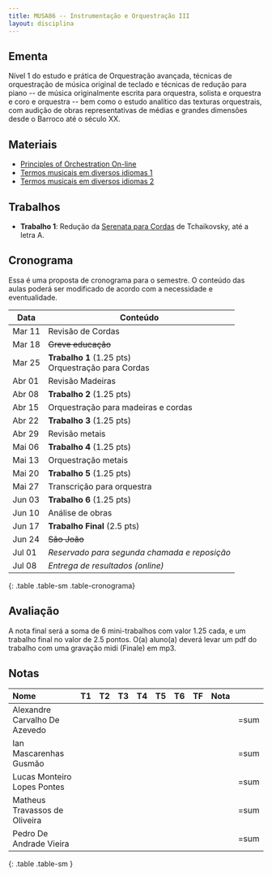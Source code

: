 ```yaml
---
title: MUSA86 -- Instrumentação e Orquestração III
layout: disciplina
---
```


## Ementa

Nível 1 do estudo e prática de Orquestração avançada, técnicas de
orquestração de música original de teclado e técnicas de redução para
piano -- de música originalmente escrita para orquestra, solista e
orquestra e coro e orquestra -- bem como o estudo analítico das
texturas orquestrais, com audição de obras representativas de médias e
grandes dimensões desde o Barroco até o século XX.

## Materiais

- [Principles of Orchestration On-line][4]
- [Termos musicais em diversos idiomas 1][20]
- [Termos musicais em diversos idiomas 2][21]

## Trabalhos

- **Trabalho 1**: Redução da [Serenata para Cordas][1]
de Tchaikovsky, até a letra A.

<!--
- **Trabalho 2**: Redução analítica do [Octeto para
Sopros][5] de Beethoven (página completa). A instrumentação na partitura
é 2 trompas em Eb, 2 oboes, 2 clarinetes em Bb, 2 fagotes.

- **Trabalho 3**: Orquestrar para sopros (sem cordas) c. 1--16 do
[Grande Portão de Kiev][6] do _Quadros em uma Exposição_ de
Mussorgsky. [Áudio][7].

- **Trabalho 4**: Fazer redução analítica do início do _Prelúdio do 3o
Ato de Siegfried_ de Wagner. [Partitura][8]. [Áudio][9]

- **Trabalho 5**: Fazer redução analítica do trecho da _Sinfonia no.
4_ de Tchaikovsky. **Colocar o nome dos instrumentos na redução**.
[Partitura][10]. [Áudio][11]

- **Trabalho 6**: Fazer redução analítica do trecho da _Sinfonia no.
  1_ de Brahms. (c. 42 a letra B) **Colocar o nome dos instrumentos na
  redução e fazer análise harmônica :-)**. [Partitura][12].
  [Áudio][13]

- **Trabalho Final**: Valor 2.5 pontos. Fazer redução analítica do
trecho do _Tombeau de Couperin_ de Ravel (até o número 4 de ensaio,
página 5) e comparar com versão de piano em pequeno relatório escrito.
**Colocar o nome dos instrumentos na redução**. [Partitura
Orquestra][14]. [Áudio][15]. [Partitura Piano][16]. [Áudio Piano][17]
-->

## Cronograma

Essa é uma proposta de cronograma para o semestre. O conteúdo das
aulas poderá ser modificado de acordo com a necessidade e
eventualidade.

| Data   | Conteúdo                                                 |
| ---    | ---                                                      |
| Mar 11 | Revisão de Cordas                                        |
| Mar 18 | <del>Greve educação</del>                                |
| Mar 25 | **Trabalho 1** (1.25 pts) <br/> Orquestração para Cordas |
| Abr 01 | Revisão Madeiras                                         |
| Abr 08 | **Trabalho 2** (1.25 pts)                                |
| Abr 15 | Orquestração para madeiras e cordas                      |
| Abr 22 | **Trabalho 3** (1.25 pts)                                |
| Abr 29 | Revisão metais                                           |
| Mai 06 | **Trabalho 4** (1.25 pts)                                |
| Mai 13 | Orquestração metais                                      |
| Mai 20 | **Trabalho 5** (1.25 pts)                                |
| Mai 27 | Transcrição para orquestra                               |
| Jun 03 | **Trabalho 6** (1.25 pts)                                |
| Jun 10 | Análise de obras                                         |
| Jun 17 | **Trabalho Final** (2.5 pts)                             |
| Jun 24 | <del>São João</del>                                      |
| Jul 01 | _Reservado para segunda chamada e reposição_             |
| Jul 08 | _Entrega de resultados (online)_                         |
{: .table .table-sm .table-cronograma}

## Avaliação

A nota final será a soma de 6 mini-trabalhos com valor 1.25 cada, e um
trabalho final no valor de 2.5 pontos. O(a) aluno(a) deverá levar um pdf
do trabalho com uma gravação midi (Finale) em mp3.


## Notas

| Nome                          | T1 | T2 | T3 | T4 | T5 | T6 | TF | Nota |      |
|:------------------------------|:---|:---|:---|:---|:---|:---|:---|:-----|------|
| Alexandre Carvalho De Azevedo |    |    |    |    |    |    |    |      | =sum |
| Ian Mascarenhas Gusmão        |    |    |    |    |    |    |    |      | =sum |
| Lucas Monteiro Lopes Pontes   |    |    |    |    |    |    |    |      | =sum |
| Matheus Travassos de Oliveira |    |    |    |    |    |    |    |      | =sum |
| Pedro De Andrade Vieira       |    |    |    |    |    |    |    |      | =sum |
{: .table .table-sm }


[1]: https://www.dropbox.com/s/yzsqtzqcsj33i75/Tchaikovsky%20Serenata%20Cordas.pdf?dl=0
[2]: https://www.dropbox.com/s/ks113157m7jamev/Cordas%20-%20Geral.pdf?dl=0
[3]: https://www.dropbox.com/s/foirxuc0yw3bv6r/Cordas%20Geral%20Audio.zip?dl=0
[4]: http://www.northernsounds.com/forum/forumdisplay.php/77-Principles-of-Orchestration-On-line
[5]: https://www.dropbox.com/s/mhkw51aklruets7/Beethoven%20Octet%20Op%20103.pdf?dl=0
[6]: https://www.dropbox.com/s/iez2nrl33ypxdpf/Mussorgsky%20-%20Quadros%20Exposicao%20-%20Kiev.pdf?dl=0
[7]: https://www.dropbox.com/s/sxwiumot6osmmz3/Mussorgsky%20-%20Quadros%20Exposicao%20-%20Kiev.mp3?dl=0
[8]: https://www.dropbox.com/s/rl2esll6p0cp1om/Wagner%20-%20Siegfried.pdf?dl=0
[9]: https://www.dropbox.com/s/l88h4szhb4o2ouw/Wagner%20Siegfried.mp3?dl=0
[10]: https://www.dropbox.com/s/snvkf6gcsvbme7w/Tchaikovsky%20Sinfonia%204.pdf?dl=0
[11]: https://www.dropbox.com/s/x116y1mm4gya7au/Tchaikovsky%20Sinfonia%204.mp3?dl=0
[12]: https://www.dropbox.com/s/tc4qjyq3v3klyl1/Brahms%20sinf%201.pdf?dl=0
[13]: https://www.dropbox.com/s/4o3t3j4c0yt7jry/Brahms%20sinf%201.m4a?dl=0
[14]: https://www.dropbox.com/s/plce7yxymooki8z/Ravel%20-%20Tombeau%20-%20Orq.pdf?dl=0
[15]: https://www.dropbox.com/s/z4iqaiywqsbyswg/Ravel%20-%20Tombeau%20-%20Orq.m4a?dl=0
[16]: https://www.dropbox.com/s/6d86z7erowabowq/Ravel%20-%20Tombeau%20-%20Piano.pdf?dl=0
[17]: https://www.dropbox.com/s/qlv9b37km1l5ujd/Ravel%20-%20Tombeau%20-%20Piano.m4a?dl=0

[20]: https://connect.issaquah.wednet.edu/high/ihs/staff/mr_longmans_orchestras/w/general_orchestra_information/2605/music-terms
[21]: https://web.library.yale.edu/cataloging/music/instname
